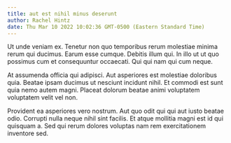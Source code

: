```yaml
---
title: aut est nihil minus deserunt
author: Rachel Hintz
date: Thu Mar 10 2022 10:02:36 GMT-0500 (Eastern Standard Time)
---
```

Ut unde veniam ex. Tenetur non quo temporibus rerum molestiae minima rerum qui ducimus. Earum esse cumque. Debitis illum qui. In illo ut ut quo possimus cum et consequuntur occaecati. Qui qui nam qui cum neque.

 At assumenda officia qui adipisci. Aut asperiores est molestiae doloribus quia. Beatae ipsam ducimus ut nesciunt incidunt nihil. Et commodi est sunt quia nemo autem magni. Placeat dolorum beatae animi voluptatem voluptatem velit vel non.

 Provident ea asperiores vero nostrum. Aut quo odit qui qui aut iusto beatae odio. Corrupti nulla neque nihil sint facilis. Et atque mollitia magni est id qui quisquam a. Sed qui rerum dolores voluptas nam rem exercitationem inventore sed.